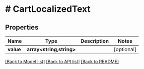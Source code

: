 # # CartLocalizedText


## Properties 


Name | Type | Description | Notes
------------ | ------------- | ------------- | -------------
**value**| **array<string,string>** |   | [optional]


[[Back to Model list]](../../README.md#models) [[Back to API list]](../../README.md#endpoints) [[Back to README]](../../README.md)

